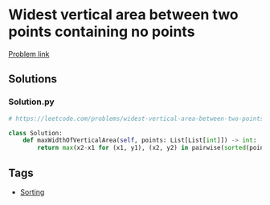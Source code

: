 # Widest vertical area between two points containing no points

[Problem link](https://leetcode.com/problems/widest-vertical-area-between-two-points-containing-no-points/)

## Solutions


### Solution.py
```py
# https://leetcode.com/problems/widest-vertical-area-between-two-points-containing-no-points/

class Solution:
    def maxWidthOfVerticalArea(self, points: List[List[int]]) -> int:
        return max(x2-x1 for (x1, y1), (x2, y2) in pairwise(sorted(points)))
```
## Tags

* [Sorting](/README.md#Sorting)
